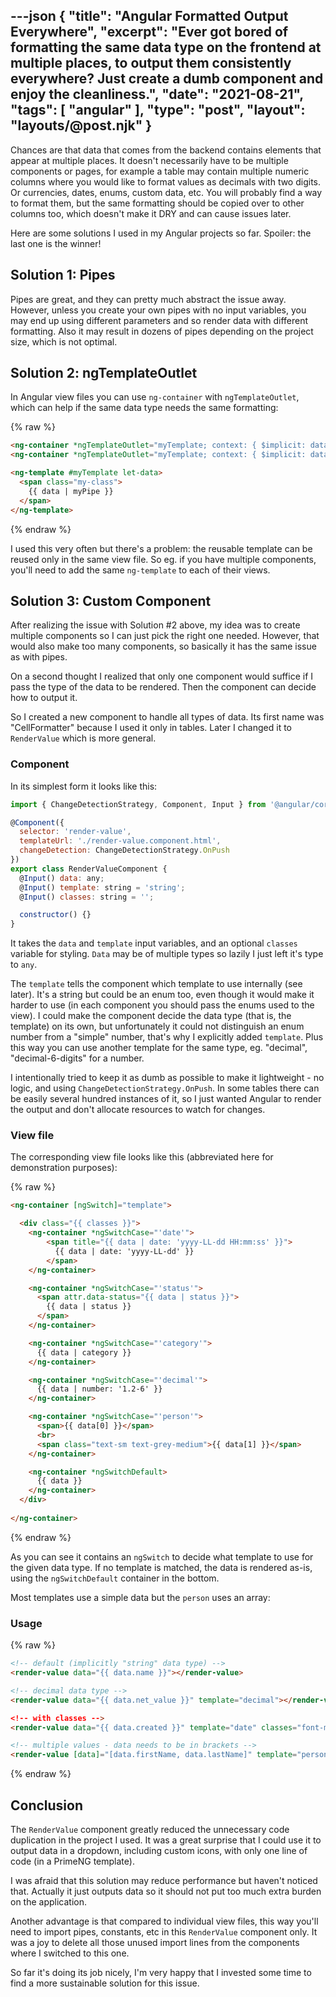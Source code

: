 ---json
{
    "title": "Angular Formatted Output Everywhere",
    "excerpt": "Ever got bored of formatting the same data type on the frontend at multiple places, to output them consistently everywhere? Just create a dumb component and enjoy the cleanliness.",
    "date": "2021-08-21",
    "tags": [
        "angular"
    ],
    "type": "post",
    "layout": "layouts/@post.njk"
}
---

Chances are that data that comes from the backend contains elements that appear at multiple places. It doesn't necessarily have to be multiple components or pages, for example a table may contain multiple numeric columns where you would like to format values as decimals with two digits. Or currencies, dates, enums, custom data, etc. You will probably find a way to format them, but the same formatting should be copied over to other columns too, which doesn't make it DRY and can cause issues later.

Here are some solutions I used in my Angular projects so far. Spoiler: the last one is the winner!

## Solution 1: Pipes

Pipes are great, and they can pretty much abstract the issue away. However, unless you create your own pipes with no input variables, you may end up using different parameters and so render data with different formatting. Also it may result in dozens of pipes depending on the project size, which is not optimal.

## Solution 2: ngTemplateOutlet

In Angular view files you can use `ng-container` with `ngTemplateOutlet`, which can help if the same data type needs the same formatting:

{% raw %}
```html
<ng-container *ngTemplateOutlet="myTemplate; context: { $implicit: data1 }"></ng-container>
<ng-container *ngTemplateOutlet="myTemplate; context: { $implicit: data2 }"></ng-container>

<ng-template #myTemplate let-data>
  <span class="my-class">
    {{ data | myPipe }}
  </span>
</ng-template>
```
{% endraw %}

I used this very often but there's a problem: the reusable template can be reused only in the same view file. So eg. if you have multiple components, you'll need to add the same `ng-template` to each of their views.

## Solution 3: Custom Component

After realizing the issue with Solution #2 above, my idea was to create multiple components so I can just pick the right one needed. However, that would also make too many components, so basically it has the same issue as with pipes.

On a second thought I realized that only one component would suffice if I pass the type of the data to be rendered. Then the component can decide how to output it.

So I created a new component to handle all types of data. Its first name was "CellFormatter" because I used it only in tables. Later I changed it to `RenderValue` which is more general.

### Component

In its simplest form it looks like this:

```javascript
import { ChangeDetectionStrategy, Component, Input } from '@angular/core';

@Component({
  selector: 'render-value',
  templateUrl: './render-value.component.html',
  changeDetection: ChangeDetectionStrategy.OnPush
})
export class RenderValueComponent {
  @Input() data: any;
  @Input() template: string = 'string';
  @Input() classes: string = '';

  constructor() {}
}
```

It takes the `data` and `template` input variables, and an optional `classes` variable for styling. `Data` may be of multiple types so lazily I just left it's type to `any`.

The `template` tells the component which template to use internally (see later). It's a string but could be an enum too, even though it would make it harder to use (in each component you should pass the enums used to the view). I could make the component decide the data type (that is, the template) on its own, but unfortunately it could not distinguish an enum number from a "simple" number, that's why I explicitly added `template`. Plus this way you can use another template for the same type, eg. "decimal", "decimal-6-digits" for a number.

I intentionally tried to keep it as dumb as possible to make it lightweight - no logic, and using `ChangeDetectionStrategy.OnPush`. In some tables there can be easily several hundred instances of it, so I just wanted Angular to render the output and don't allocate resources to watch for changes.

### View file

The corresponding view file looks like this (abbreviated here for demonstration purposes):

{% raw %}
```html
<ng-container [ngSwitch]="template">

  <div class="{{ classes }}">
    <ng-container *ngSwitchCase="'date'">
        <span title="{{ data | date: 'yyyy-LL-dd HH:mm:ss' }}">
          {{ data | date: 'yyyy-LL-dd' }}
        </span>
    </ng-container>

    <ng-container *ngSwitchCase="'status'">
      <span attr.data-status="{{ data | status }}">
        {{ data | status }}
      </span>
    </ng-container>

    <ng-container *ngSwitchCase="'category'">
      {{ data | category }}
    </ng-container>

    <ng-container *ngSwitchCase="'decimal'">
      {{ data | number: '1.2-6' }}
    </ng-container>

    <ng-container *ngSwitchCase="'person'">
      <span>{{ data[0] }}</span>
      <br>
      <span class="text-sm text-grey-medium">{{ data[1] }}</span>
    </ng-container>

    <ng-container *ngSwitchDefault>
      {{ data }}
    </ng-container>
  </div>
  
</ng-container>
```
{% endraw %}

As you can see it contains an `ngSwitch` to decide what template to use for the given data type. If no template is matched, the data is rendered as-is, using the `ngSwitchDefault` container in the bottom.

Most templates use a simple data but the `person` uses an array:

### Usage

{% raw %}
```html
<!-- default (implicitly "string" data type) -->
<render-value data="{{ data.name }}"></render-value>

<!-- decimal data type -->
<render-value data="{{ data.net_value }}" template="decimal"></render-value

<!-- with classes -->
<render-value data="{{ data.created }}" template="date" classes="font-medium"></render-value>

<!-- multiple values - data needs to be in brackets -->
<render-value [data]="[data.firstName, data.lastName]" template="person"></render-value>
```
{% endraw %}

## Conclusion

The `RenderValue` component greatly reduced the unnecessary code duplication in the project I used. It was a great surprise that I could use it to output data in a dropdown, including custom icons, with only one line of code (in a PrimeNG template).

I was afraid that this solution may reduce performance but haven't noticed that. Actually it just outputs data so it should not put too much extra burden on the application.

Another advantage is that compared to individual view files, this way you'll need to import pipes, constants, etc in this `RenderValue` component only. It was a joy to delete all those unused import lines from the components where I switched to this one.

So far it's doing its job nicely, I'm very happy that I invested some time to find a more sustainable solution for this issue.
